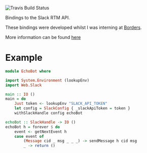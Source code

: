 ![Travis Build Status](https://travis-ci.org/mpickering/slack-api.svg?branch=master)

Bindings to the Slack RTM API.

These bindings were developed whilst I was interning at [Borders](http://www.borde.rs/).

More information can be found [here](https://api.slack.com/rtm)

Example
=======

``` haskell
module EchoBot where

import System.Environment (lookupEnv)
import Web.Slack

main :: IO ()
main = do
    Just token <- lookupEnv "SLACK_API_TOKEN"
    let config = SlackConfig { _slackApiToken = token }
    withSlackHandle config echoBot

echoBot :: SlackHandle -> IO ()
echoBot h = forever $ do
    event <- getNextEvent h
    case event of
        (Message cid _ msg _ _ _) -> sendMessage h cid msg
        _ -> return ()
```
